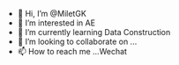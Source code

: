 - 👋 Hi, I’m @MiletGK
- 👀 I’m interested in AE
- 🌱 I’m currently learning Data Construction
- 💞️ I’m looking to collaborate on ...
- 📫 How to reach me ...Wechat

<!---
MiletGK/MiletGK is a ✨ special ✨ repository because its `README.md` (this file) appears on your GitHub profile.
You can click the Preview link to take a look at your changes.
--->
